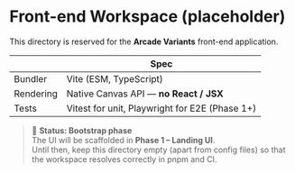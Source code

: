 # Front-end Workspace (placeholder)

This directory is reserved for the **Arcade Variants** front-end application.

|              | Spec                                               |
|--------------|----------------------------------------------------|
| Bundler      | Vite (ESM, TypeScript)                             |
| Rendering    | Native Canvas API — **no React / JSX**             |
| Tests        | Vitest for unit, Playwright for E2E (Phase 1+)     |

> 🚧 **Status: Bootstrap phase**  
> The UI will be scaffolded in **Phase 1 – Landing UI**.  
> Until then, keep this directory empty (apart from config files) so that the workspace resolves correctly in pnpm and CI.

